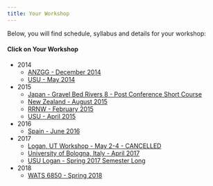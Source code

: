 ```yaml
---
title: Your Workshop
---
```


Below, you will find schedule, syllabus and details for your workshop:

#### Click on Your Workshop

- 2014
  - [ANZGG - December 2014](http://gcdworkshop.joewheaton.org/workshop-schedules/2014/anzgg---december-2014)
  - [USU - May 2014](http://gcdworkshop.joewheaton.org/workshop-schedules/2014/usu---may-2014)
- 2015
  - [Japan - Gravel Bed Rivers 8 - Post Conference Short Course](http://gcdworkshop.joewheaton.org/workshop-schedules/2015/japan---gravel-bed-rivers-8---post-conference-short-course)
  - [New Zealand - August 2015](http://gcdworkshop.joewheaton.org/workshop-schedules/2015/new-zealand---august-2016)
  - [RRNW - February 2015](http://gcdworkshop.joewheaton.org/workshop-schedules/2015/rrnw---february-2015)
  - [USU - April 2015](http://gcdworkshop.joewheaton.org/workshop-schedules/2015/usu---april-2015)
- 2016
  - [Spain - June 2016](http://gcdworkshop.joewheaton.org/workshop-schedules/2016/spain---june-2016)
- 2017
  - [Logan, UT Workshop - May 2-4 - CANCELLED](http://gcdworkshop.joewheaton.org/workshop-schedules/2017/logan-ut-workshop---may-2-4)
  - [University of Bologna, Italy - April 2017](http://gcdworkshop.joewheaton.org/workshop-schedules/2017/university-of-bologna-italy---april-2017)
  - [USU Logan - Spring 2017 Semester Long](http://gcdworkshop.joewheaton.org/workshop-schedules/2017/usu-logan---spring-2017-semester-long)
- 2018
  - [WATS 6850 - Spring 2018](http://gcdworkshop.joewheaton.org/workshop-schedules/2018/wats-6850---spring-2018)
